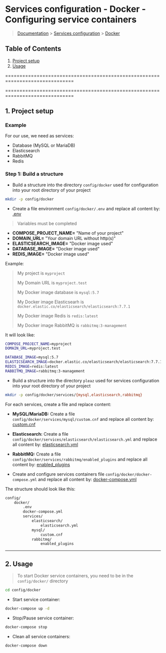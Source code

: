# Services configuration - Docker - Configuring service containers

> [Documentation](./../../readme.md) > [Services configuration](./../readme.md) > [Docker](./docker.md)

## Table of Contents
1. [Project setup](#project-setup)
2. [Usage](#usage)

==============================================================================

==============================================================================

## 1. Project setup

### Example

For our use, we need as services:
* Database (MySQL or MariaDB)
* Elasticsearch
* RabbitMQ
* Redis

### Step 1: Build a structure

* Build a structure into the directory `config/docker` used for configuration into your root directory of your project
```bash
mkdir -p config/docker
```

* Create a file environment `config/docker/.env` and replace all content by: [.env](./../../stubs/docker/.env)

> Variables must be completed

- **COMPOSE_PROJECT_NAME=** "Name of your project"
- **DOMAIN_URL=** "Your domain URL without http(s)"
- **ELASTICSEARCH_IMAGE=** "Docker image used"
- **DATABASE_IMAGE=** "Docker image used"
- **REDIS_IMAGE=** "Docker image used"

Example:
> My project is `myproject`
>
> My Domain URL is `myproject.test`
>
> My Docker image database is `mysql:5.7`
>
> My Docker image Elasticsearh is `docker.elastic.co/elasticsearch/elasticsearch:7.7.1`
>
> My Docker image Redis is `redis:latest`
>
> My Docker image RabbitMQ is `rabbitmq:3-management`

It will look like:
```bash
COMPOSE_PROJECT_NAME=myproject
DOMAIN_URL=myproject.test

DATABASE_IMAGE=mysql:5.7
ELASTICSEARCH_IMAGE=docker.elastic.co/elasticsearch/elasticsearch:7.7.1
REDIS_IMAGE=redis:latest
RABBITMQ_IMAGE=rabbitmq:3-management
```

* Build a structure into the directory `pleaz` used for services configuration into your root directory of your project
```bash
mkdir -p config/docker/services/{mysql,elasticsearch,rabbitmq}
```

For each services, create a file and replace content:

- **MySQL/MariaDB:** Create a file `config/docker/services/mysql/custom.cnf` and replace all content by: [custom.cnf](./../../stubs/docker/services/mysql/custom.cnf)

- **Elasticsearch:** Create a file `config/docker/services/elasticsearch/elasticsearch.yml` and replace all content by: [elasticsearch.yml](./../../stubs/docker/services/elasticsearch/elasticsearch.yml)

- **RabbitMQ:** Create a file `config/docker/services/rabbitmq/enabled_plugins` and replace all content by: [enabled_plugins](./../../stubs/docker/services/rabbitmq/enabled_plugins)

* Create and configure services containers file `config/docker/docker-compose.yml` and replace all content by: [docker-compose.yml](./../../stubs/docker/docker-compose.yml)

The structure should look like this:
```bash
config/
	docker/
		.env
		docker-compose.yml
		services/
			elasticsearch/
				elasticsearch.yml
			mysql/
				custom.cnf
			rabbitmq/
				enabled_plugins
```

---

## 2. Usage

> To start Docker service containers, you need to be in the `config/docker/` directory

```bash
cd config/docker
```

* Start service container:
```bash
docker-compose up -d
```

* Stop/Pause service container:
```bash
docker-compose stop
```

* Clean all service containers:
```bash
docker-compose down
```

